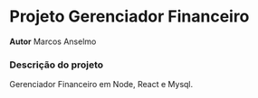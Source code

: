# Projeto Gerenciador Financeiro

**Autor** Marcos Anselmo

### Descrição do projeto

Gerenciador Financeiro em Node, React e Mysql.
